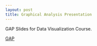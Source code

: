 ```yaml
---
layout: post
title: Graphical Analysis Presentation
---
```


GAP Slides for Data Visualization Course. 

[GAP](tree/master/presentations/gapPresFin.pdf "gap slides")
